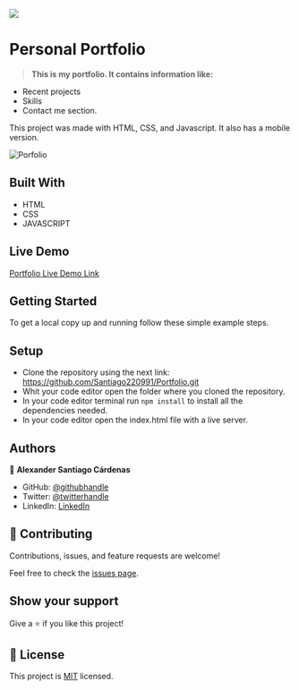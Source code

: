 ![](https://img.shields.io/badge/Microverse-blueviolet)

# Personal Portfolio 

> **This is my portfolio. It contains information like:**

- Recent projects
- Skills
- Contact me section.

This project was made with HTML, CSS, and Javascript. It also has a mobile version.

![Porfolio](https://user-images.githubusercontent.com/98363075/170170409-21bd01cd-f8f8-452e-9c96-5af564119e33.png)


## Built With

- HTML
- CSS
- JAVASCRIPT

## Live Demo

[Portfolio Live Demo Link ](https://santiago220991.github.io/Portfolio/)

## Getting Started

To get a local copy up and running follow these simple example steps.

## Setup

- Clone the repository using the next link: https://github.com/Santiago220991/Portfolio.git
- Whit your code editor open the folder where you cloned the repository.
- In your code editor terminal run `npm install` to install all the dependencies needed.
- In your code editor open the index.html file with a live server.


## Authors

👤 **Alexander Santiago Cárdenas**

- GitHub: [@githubhandle](https://github.com/Santiago220991) 
- Twitter: [@twitterhandle](https://twitter.com/SanCardenas10)
- LinkedIn: [LinkedIn](https://www.linkedin.com/in/alexandersantiagocardenas/)


## 🤝 Contributing

Contributions, issues, and feature requests are welcome!

Feel free to check the [issues page](https://github.com/Santiago220991/Portfolio/issues).


## Show your support

Give a ⭐️ if you like this project!

## 📝 License

This project is [MIT](./MIT.md) licensed.
